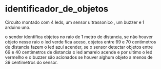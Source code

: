 # identificador_de_objetos
Circuito montado com 4 leds, um sensor ultrassonico , um buzzer e 1 arduino uno.

o sendor identifica objetos no raio de 1 metro de distancia, se não houver objeto nesse raio o led verde fica aceso, objetos entre 99 e 70 centimetros de distancia fazem o led azul acender, se o sensor detectar objetos entre 69 e 40 centimetros de distancia o led amarelo acende e por ultimo o led vermelho e o buzzer são acionados se houver alghum objeto a menos de 39 centimetros do sensor.
